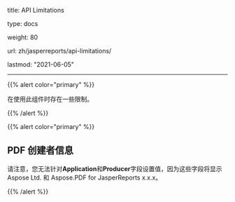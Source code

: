 title: API Limitations

type: docs

weight: 80

url: zh/jasperreports/api-limitations/

lastmod: "2021-06-05"

---

{{% alert color="primary" %}}

在使用此组件时存在一些限制。

{{% /alert %}}

{{% alert color="primary" %}}

## **PDF 创建者信息**

请注意，您无法针对**Application**和**Producer**字段设置值，因为这些字段将显示 Aspose Ltd. 和 Aspose.PDF for JasperReports x.x.x。

{{% /alert %}}
```